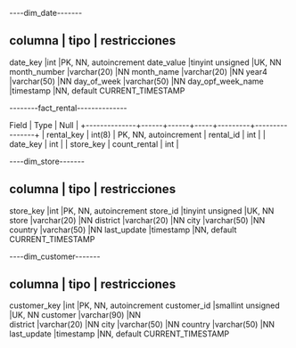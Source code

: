 ----dim_date-------

columna                   |  tipo                             | restricciones
------------------------------------------------------------------------------
date_key                  |int                                |PK, NN, autoincrement
date_value                |tinyint unsigned                   |UK, NN
month_number              |varchar(20)                        |NN
month_name                |varchar(20)                        |NN
year4                     |varchar(50)                        |NN
day_of_week               |varchar(50)                        |NN
day_opf_week_name         |timestamp                          |NN, default CURRENT_TIMESTAMP


--------fact_rental--------------


Field           | Type              | Null |
+--------------+------+------+-----+---------+----------------+
| rental_key   | int(8)             | PK, NN, autoincrement
| rental_id    | int  | 
| date_key     | int  | 
| store_key
| count_rental | int  | 




----dim_store-------

columna                 |  tipo                             | restricciones
------------------------------------------------------------------------------
store_key               |int                                |PK, NN, autoincrement
store_id                |tinyint unsigned                   |UK, NN
store                   |varchar(20)                        |NN
district                |varchar(20)                        |NN
city                    |varchar(50)                        |NN
country                 |varchar(50)                        |NN
last_update             |timestamp                          |NN, default CURRENT_TIMESTAMP




----dim_customer-------

columna                 |  tipo                            | restricciones
------------------------------------------------------------------------------
customer_key            |int                                |PK, NN, autoincrement
customer_id             |smallint unsigned                  |UK, NN
customer                |varchar(90)                        |NN   
district                |varchar(20)                        |NN
city                    |varchar(50)                        |NN
country                 |varchar(50)                        |NN
last_update             |timestamp                          |NN, default CURRENT_TIMESTAMP